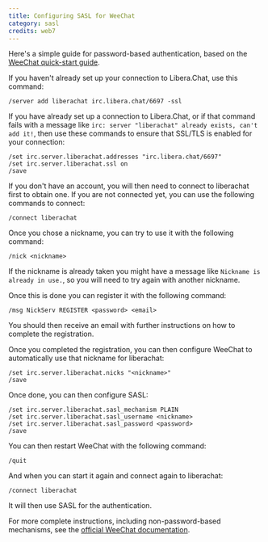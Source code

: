 ```yaml
---
title: Configuring SASL for WeeChat
category: sasl
credits: web7
---
```


Here's a simple guide for password-based authentication, based on the
[WeeChat quick-start guide](https://weechat.org/files/doc/stable/weechat_quickstart.en.html).

If you haven't already set up your connection to Libera.Chat, use this command:

    /server add liberachat irc.libera.chat/6697 -ssl

If you have already set up a connection to Libera.Chat, or if that command
fails with a message like
`irc: server "liberachat" already exists, can't add it!`, then use these
commands to ensure that SSL/TLS is enabled for your connection:

    /set irc.server.liberachat.addresses "irc.libera.chat/6697"
    /set irc.server.liberachat.ssl on
    /save

If you don't have an account, you will then need to connect to liberachat first
to obtain one. If you are not connected yet, you can use the following commands
to connect:

    /connect liberachat

Once you chose a nickname, you can try to use it with the following command:

    /nick <nickname>

If the nickname is already taken you might have a message like `Nickname is
already in use.`, so you will need to try again with another nickname.

Once this is done you can register it with the following command:

    /msg NickServ REGISTER <password> <email>

You should then receive an email with further instructions on how to complete
the registration.

Once you completed the registration, you can then configure WeeChat to
automatically use that nickname for liberachat:

    /set irc.server.liberachat.nicks "<nickname>"
    /save

Once done, you can then configure SASL:

    /set irc.server.liberachat.sasl_mechanism PLAIN
    /set irc.server.liberachat.sasl_username <nickname>
    /set irc.server.liberachat.sasl_password <password>
    /save

You can then restart WeeChat with the following command:

    /quit

And when you can start it again and connect again to liberachat:

    /connect liberachat

It will then use SASL for the authentication.

For more complete instructions, including non-password-based mechanisms,
see the [official WeeChat documentation](https://www.weechat.org/files/doc/stable/weechat_user.en.html#irc_sasl_authentication).
